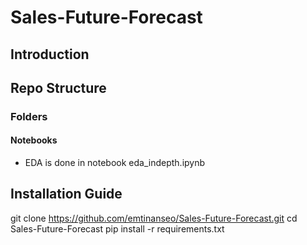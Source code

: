 # Sales-Future-Forecast

## Introduction



## Repo Structure
### Folders
#### Notebooks
* EDA is done in notebook eda_indepth.ipynb


## Installation Guide
git clone https://github.com/emtinanseo/Sales-Future-Forecast.git
cd Sales-Future-Forecast
pip install -r requirements.txt